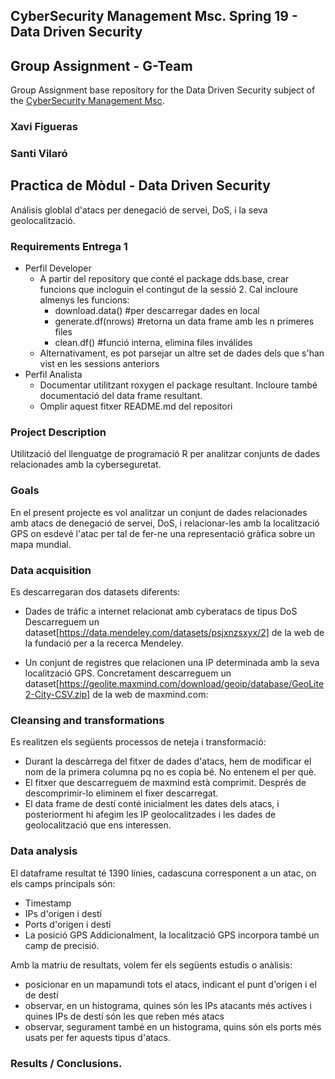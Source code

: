 ##       CyberSecurity Management Msc. Spring 19 - Data Driven Security
##                         Group Assignment - G-Team

Group Assignment base repository for the Data Driven Security subject of the [CyberSecurity Management Msc](https://www.talent.upc.edu/ing/professionals/presentacio/codi/221101/cybersecurity-management/).

### Xavi Figueras
### Santi Vilaró


## Practica de Mòdul - Data Driven Security

Análisis globlal d'atacs per denegació de servei, DoS, i la seva geolocalització.

### Requirements Entrega 1

  - Perfil Developer
    - A partir del repository que conté el package dds.base, crear funcions
      que incloguin el contingut de la sessió 2.
      Cal incloure almenys les funcions:
        * download.data()     #per descarregar dades en local
        * generate.df(nrows)  #retorna un data frame amb les n primeres files
        * clean.df()          #funció interna, elimina files inválides
    - Alternativament, es pot parsejar un altre set de dades dels que s'han
      vist en les sessions anteriors
  - Perfil Analista
    - Documentar utilitzant roxygen el package resultant. Incloure també documentació del data frame resultant.
    - Omplir aquest fitxer README.md del repositori
  
  
### Project Description

Utilització del llenguatge de programació R per analitzar conjunts de dades relacionades amb la cyberseguretat.

### Goals

En el present projecte es vol analitzar un conjunt de dades relacionades amb atacs de denegació de servei, DoS, 
i relacionar-les amb la localització GPS on esdevé l'atac per tal de fer-ne una representació gràfica sobre un mapa
mundial.

### Data acquisition

Es descarregaran dos datasets diferents:
- Dades de tráfic a internet relacionat amb cyberatacs de tipus DoS
Descarreguem un dataset[https://data.mendeley.com/datasets/psjxnzsxyx/2] de la web de la fundació per a la recerca Mendeley.

- Un conjunt de registres que relacionen una IP determinada amb la seva localització GPS.
Concretament descarreguem un dataset[https://geolite.maxmind.com/download/geoip/database/GeoLite2-City-CSV.zip] de la web de maxmind.com:

### Cleansing and transformations
Es realitzen els següents processos de neteja i transformació:
- Durant la descàrrega del fitxer de dades d'atacs, hem de modificar el nom de la primera columna pq no es copia bé. No entenem el per què.
- El fitxer que descarreguem de maxmind està comprimit. Després de descomprimir-lo eliminem el fixer descarregat.
- El data frame de destí conté inicialment les dates dels atacs, i posteriorment hi afegim les IP geolocalitzades i les dades de geolocalització que ens interessen.

### Data analysis
El dataframe resultat té 1390 línies, cadascuna corresponent a un atac, on els camps principals són:
- Timestamp
- IPs d'origen i destí
- Ports d'origen i destí
- La posició GPS
Addicionalment, la localització GPS incorpora també un camp de precisió.

Amb la matriu de resultats, volem fer els següents estudis o anàlisis:
- posicionar en un mapamundi tots el atacs, indicant el punt d'origen i el de destí
- observar, en un histograma, quines són les IPs atacants més actives i quines IPs de destí són les que reben més atacs
- observar, segurament també en un histograma, quins són els ports més usats per fer aquests tipus d'atacs.

### Results / Conclusions.
